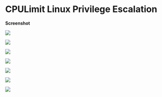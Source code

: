 # CPULimit Linux Privilege Escalation

**Screenshot**

![](/screenshot/1.png)

![](/screenshot/02.png)

![](/screenshot/3.png)

![](/screenshot/4.png)

![](/screenshot/5.png)

![](/screenshot/6.png)

![](/screenshot/07.png)
